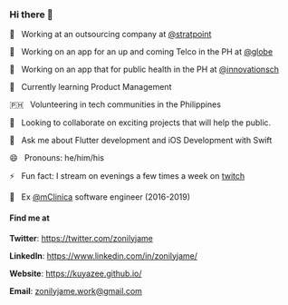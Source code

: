 ### Hi there 👋

🔭 &nbsp; Working at an outsourcing company at [@stratpoint](https://stratpoint.com/)

📶 &nbsp; Working on an app for an up and coming Telco in the PH at [@globe](https://www.globe.com.ph/)

🏥 &nbsp; Working on an app that for public health in the PH at [@innovationsch](https://innovationsch.org/)

🌱 &nbsp; Currently learning Product Management

🇵🇭 &nbsp; Volunteering in tech communities in the Philippines

👯 &nbsp; Looking to collaborate on exciting projects that will help the public.

💬 &nbsp; Ask me about Flutter development and iOS Development with Swift

😄 &nbsp; Pronouns: he/him/his

⚡ &nbsp; Fun fact: I stream on evenings a few times a week on [twitch](https://twitch.tv/tempuratempest/)

💼 &nbsp; Ex [@mClinica](http://mclinica.com/) software engineer (2016-2019)

#### Find me at 

**Twitter**: https://twitter.com/zonilyjame

**LinkedIn**: https://www.linkedin.com/in/zonilyjame/

**Website**: https://kuyazee.github.io/

**Email**: zonilyjame.work@gmail.com
